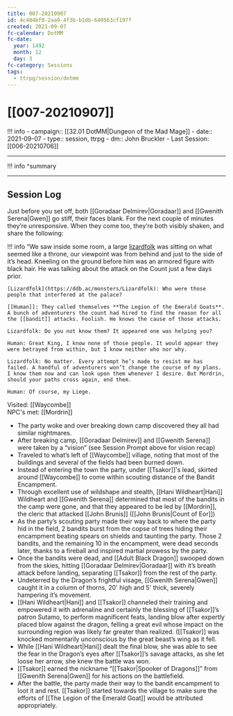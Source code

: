 ```yaml
---
title: 007-20210907
id: 4c484bf0-2aa9-4f3b-b1db-649563cf197f
created: 2021-09-07
fc-calendar: DotMM
fc-date:
  year: 1492
  month: 12
  day: 3
fc-category: Sessions
tags:
  - ttrpg/session/dotmm
---
```


# [[007-20210907]]

!!! info
    - campaign:: [[32.01 DotMM|Dungeon of the Mad Mage]]
    - date:: 2021-09-07
    - type:: session, ttrpg
    - dm:: John Bruckler
    - Last Session: [[006-20210706]]


---

!!! info
    ^summary

---

## Session Log

Just before you set off, both [[Goradaar Delmirev|Goradaar]] and [[Gwenith Serena|Gwen]] go stiff, their faces blank. For the next couple of minutes they’re unresponsive. When they come too, they’re both visibly shaken, and share the following:

!!! info
    “We saw inside some room, a large [lizardfolk](https://ddb.ac/monsters/lizardfolk) was sitting on what seemed like a throne, our viewpoint was from behind and just to the side of it’s head. Kneeling on the ground before him was an armored figure with black hair. He was talking about the attack on the Count just a few days prior.
    
    [Lizardfolk](https://ddb.ac/monsters/Lizardfolk): Who were those people that interfered at the palace?
    
    [[Human]]: They called themselves **The Legion of the Emerald Goats**. A bunch of adventurers the count had hired to find the reason for all the [[bandit]] attacks. Foolish. He knows the cause of those attacks.
    
    Lizardfolk: Do you not know them? It appeared one was helping you?
    
    Human: Great King, I know none of those people. It would appear they were betrayed from within, but I know neither who nor why.
    
    Lizardfolk: No matter. Every attempt he’s made to resist me has failed. A handful of adventurers won’t change the course of my plans. I know them now and can look upon them whenever I desire. But Mordrin, should your paths cross again, end them.
    
    Human: Of course, my Liege.

Visited: [[Waycombe]]  
NPC's met: [[Mordrin]]

- The party woke and over breaking down camp discovered they all had similar nightmares.
- After breaking camp, [[Goradaar Delmirev]] and [[Gwenith Serena]] were taken by a “vision” (see Session Prompt above for vision recap)
- Traveled to what’s left of [[Waycombe]] village, noting that most of the buildings and several of the fields had been burned down.
- Instead of entering the town the party, under [[Tsakor]]'s lead, skirted around [[Waycombe]] to come within scouting distance of the Bandit Encampment.
- Through excellent use of wildshape and stealth, [[Hani Wildheart|Hani]] Wildheart and [[Gwenith Serena]] determined that most of the bandits in the camp were gone, and that they appeared to be led by [[Mordrin]], the cleric that attacked [[John Brunis]] ([[John Brunis|Count of Eor]])
-  As the party’s scouting party made their way back to where the party hid in the field, 2 bandits burst from the copse of trees hiding their encampment beating spears on shields and taunting the party. Those 2 bandits, and the remaining 10 in the encampment, were dead seconds later, thanks to a fireball and inspired martial prowess by the party.
- Once the bandits were dead, and [[Adult Black Dragon]] swooped down from the skies, hitting [[Goradaar Delmirev|Goradaar]] with it’s breath attack before landing, separating [[Tsakor]] from the rest of the party.
- Undeterred by the Dragon’s frightful visage, [[Gwenith Serena|Gwen]] caught it in a column of thorns, 20' high and 5' thick, severely hampering it’s movement.
- [[Hani Wildheart|Hani]] and [[Tsakor]] channeled their training and empowered it with adrenaline and certainly the blessing of [[Tsakor]]’s patron Sutamo, to perform magnificent feats, landing blow after expertly placed blow against the dragon, felling a great evil whose impact on the surrounding region was likely far greater than realized. ([[Tsakor]] was knocked momentarily unconscious by the great beast’s wing as it fell.
- While [[Hani Wildheart|Hani]] dealt the final blow, she was able to see the fear in the Dragon’s eyes after [[Tsakor]]’s savage attacks, as she let loose her arrow, she knew the battle was won.
- [[Tsakor]] earned the nickname “[[Tsakor|Spooker of Dragons]]” from [[Gwenith Serena|Gwen]] for his actions on the battlefield.
- After the battle, the party made their way to the bandit encampment to loot it and rest. [[Tsakor]] started towards the village to make sure the efforts of [[The Legion of the Emerald Goat]] would be attributed appropriately.
